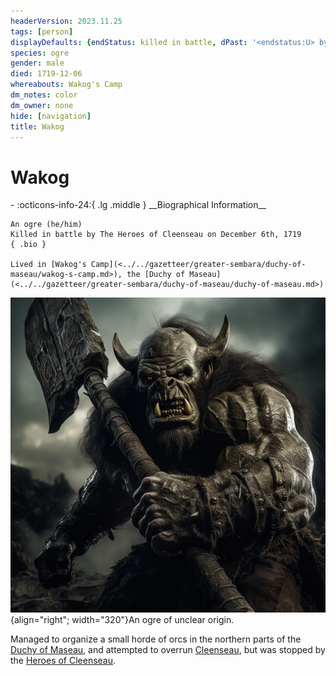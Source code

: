 ```yaml
---
headerVersion: 2023.11.25
tags: [person]
displayDefaults: {endStatus: killed in battle, dPast: '<endstatus:U> by [[The Heroes of Cleenseau]] on <enddate>'}
species: ogre
gender: male
died: 1719-12-06
whereabouts: Wakog's Camp
dm_notes: color
dm_owner: none
hide: [navigation]
title: Wakog
---
```

# Wakog
<div class="grid cards ext-narrow-margin ext-one-column" markdown>
- :octicons-info-24:{ .lg .middle } __Biographical Information__

    An ogre (he/him)  
    Killed in battle by The Heroes of Cleenseau on December 6th, 1719  
    { .bio }

    Lived in [Wakog's Camp](<../../gazetteer/greater-sembara/duchy-of-maseau/wakog-s-camp.md>), the [Duchy of Maseau](<../../gazetteer/greater-sembara/duchy-of-maseau/duchy-of-maseau.md>)
</div>


![Wakog](../../assets/wakog.jpg){align="right"; width="320"}An ogre of unclear origin. 

Managed to organize a small horde of orcs in the northern parts of the [Duchy of Maseau](<../../gazetteer/greater-sembara/duchy-of-maseau/duchy-of-maseau.md>), and attempted to overrun [Cleenseau](<../../gazetteer/greater-sembara/sembara/barony-of-aveil/cleenseau-region/cleenseau/cleenseau.md>), but was stopped by the [Heroes of Cleenseau](<../pcs/cleenseau/heroes-of-cleenseau.md>).


